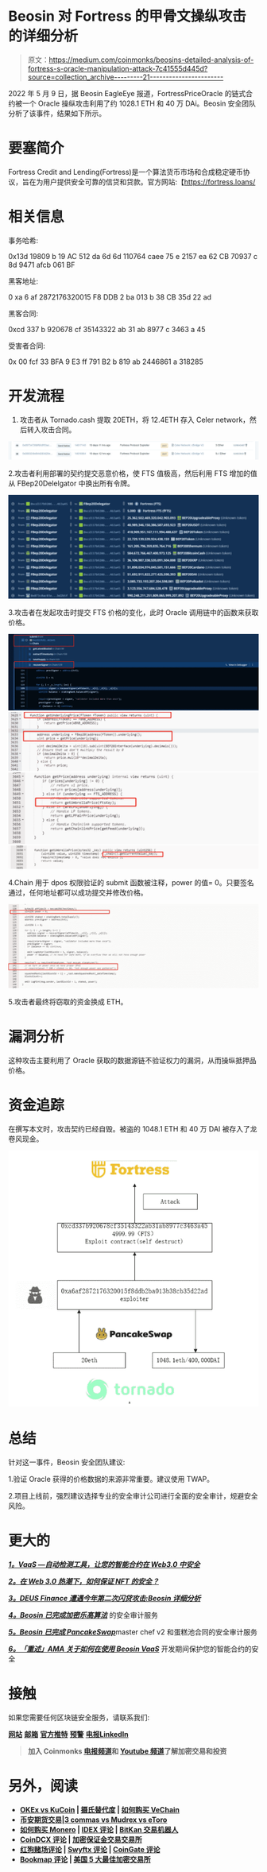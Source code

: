 # Beosin 对 Fortress 的甲骨文操纵攻击的详细分析

> 原文：<https://medium.com/coinmonks/beosins-detailed-analysis-of-fortress-s-oracle-manipulation-attack-7c41555d445d?source=collection_archive---------21----------------------->

2022 年 5 月 9 日，据 Beosin EagleEye 报道，FortressPriceOracle 的链式合约被一个 Oracle 操纵攻击利用了约 1028.1 ETH 和 40 万 DAi。Beosin 安全团队分析了该事件，结果如下所示。

# **要塞简介**

Fortress Credit and Lending(Fortress)是一个算法货币市场和合成稳定硬币协议，旨在为用户提供安全可靠的信贷和贷款。官方网站:【https://fortress.loans/ 

# **相关信息**

事务哈希:

0x13d 19809 b 19 AC 512 da 6d 6d 110764 caee 75 e 2157 ea 62 CB 70937 c 8d 9471 afcb 061 BF

黑客地址:

0 xa 6 af 2872176320015 F8 DDB 2 ba 013 b 38 CB 35d 22 ad

黑客合同:

0xcd 337 b 920678 cf 35143322 ab 31 ab 8977 c 3463 a 45

受害者合同:

0x 00 fcf 33 BFA 9 E3 ff 791 B2 b 819 ab 2446861 a 318285

# **开发流程**

1.  攻击者从 Tornado.cash 提取 20ETH，将 12.4ETH 存入 Celer network，然后转入攻击合同。

![](img/1623347c4ccab74161443f739eb492bd.png)

2.攻击者利用部署的契约提交恶意价格，使 FTS 值极高，然后利用 FTS 增加的值从 FBep20Delelgator 中换出所有令牌。

![](img/e5fb245403cd63109c3d6af4ae330432.png)

3.攻击者在发起攻击时提交 FTS 价格的变化，此时 Oracle 调用链中的函数来获取价格。

![](img/5f0e13f0a5fdb32070ed412023e74b99.png)![](img/fca9a18744997dfca280c0cd89155eed.png)![](img/3be95bd1e06b625cce005c65b34f5359.png)![](img/0c37da8036a2dae511a9511110ddab97.png)

4.Chain 用于 dpos 权限验证的 submit 函数被注释，power 的值= 0。只要签名通过，任何地址都可以成功提交并修改价格。

![](img/9f4b33fb297ad1f6fe80ee729c47e027.png)

5.攻击者最终将窃取的资金换成 ETH。

# **漏洞分析**

这种攻击主要利用了 Oracle 获取的数据源链不验证权力的漏洞，从而操纵抵押品价格。

# **资金追踪**

在撰写本文时，攻击契约已经自毁。被盗的 1048.1 ETH 和 40 万 DAI 被存入了龙卷风现金。

![](img/d21f880a61a482775802297ff713ca3a.png)

# **总结**

针对这一事件，Beosin 安全团队建议:

1.验证 Oracle 获得的价格数据的来源非常重要。建议使用 TWAP。

2.项目上线前，强烈建议选择专业的安全审计公司进行全面的安全审计，规避安全风险。

# 更大的

[***1。VaaS —自动检测工具，让您的智能合约在 Web3.0 中安全***](/@Beosin_com/vaas-automatic-detection-tool-make-your-smart-contract-secure-in-web3-0-c3431f5c6ff)

[***2。在 Web 3.0 热潮下，如何保证 NFT 的安全？***](/@Beosin_com/how-to-ensure-the-security-of-nft-under-the-web-3-0-boom-beosin-vaas-has-provided-with-a-solution-50697ccd4f56)

[***3。DEUS Finance 遭遇今年第二次闪贷攻击:Beosin 详细分析***](/@Beosin_com/deus-finance-suffered-its-second-flashloan-attack-this-year-beosins-detailed-analysis-5032be0ec4f2)

[***4。Beosin 已完成加密乐高算法***](/@Beosin_com/beosin-has-completed-security-audit-service-of-crypto-lego-alg-no-critical-high-or-medium-risk-b656849e9334) 的安全审计服务

[***5。Beosin 已完成 PancakeSwap***](/@Beosin_com/beosin-has-completed-security-audit-service-of-masterchefv2-and-cake-pool-contracts-in-pancakeswap-4dafa0aa6068)master chef v2 和蛋糕池合同的安全审计服务

[***6。「重述」AMA 关于如何在使用 Beosin VaaS***](/@Beosin_com/recap-ama-about-how-to-keep-your-smart-contract-secure-during-development-with-beosin-vaas-f7ecd2dc27a) 开发期间保护您的智能合约的安全

# 接触

如果您需要任何区块链安全服务，请联系我们:

[**网站**](https://beosin.com/) [**邮箱**](http://contact@beosin.com/) [**官方推特**](https://twitter.com/Beosin_com) [**预警**](https://twitter.com/BeosinAlert) [**电报**](https://t.me/beosin)**[**LinkedIn**](https://www.linkedin.com/company/beosin)**

> **加入 Coinmonks [电报频道](https://t.me/coincodecap)和 [Youtube 频道](https://www.youtube.com/c/coinmonks/videos)了解加密交易和投资**

# **另外，阅读**

*   **[OKEx vs KuCoin](https://coincodecap.com/okex-kucoin) | [摄氏替代度](https://coincodecap.com/celsius-alternatives) | [如何购买 VeChain](https://coincodecap.com/buy-vechain)**
*   **[币安期货交易](https://coincodecap.com/binance-futures-trading)|[3 commas vs Mudrex vs eToro](https://coincodecap.com/mudrex-3commas-etoro)**
*   **[如何购买 Monero](https://coincodecap.com/buy-monero) | [IDEX 评论](https://coincodecap.com/idex-review) | [BitKan 交易机器人](https://coincodecap.com/bitkan-trading-bot)**
*   **[CoinDCX 评论](/coinmonks/coindcx-review-8444db3621a2) | [加密保证金交易交易所](https://coincodecap.com/crypto-margin-trading-exchanges)**
*   **[红狗赌场评论](https://coincodecap.com/red-dog-casino-review) | [Swyftx 评论](https://coincodecap.com/swyftx-review) | [CoinGate 评论](https://coincodecap.com/coingate-review)**
*   **[Bookmap 评论](https://coincodecap.com/bookmap-review-2021-best-trading-software) | [美国 5 大最佳加密交易所](https://coincodecap.com/crypto-exchange-usa)**